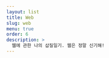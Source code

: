 ```yaml
---
layout: list
title: Web
slug: web
menu: true
order: 6
description: >
  웹에 관한 나의 삽질일기. 웹은 정말 신기해!
---
```

